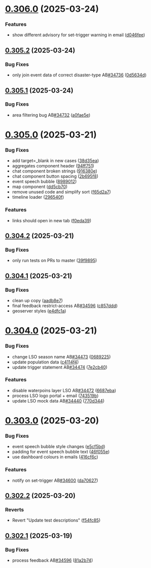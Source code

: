 # [0.306.0](https://github.com/rodekruis/IBF-system/compare/v0.305.2...v0.306.0) (2025-03-24)


### Features

* show different advisory for set-trigger warning in email ([d046fee](https://github.com/rodekruis/IBF-system/commit/d046fee9cf12f7ed556b8dbec0c55b4d80d70a5f))



## [0.305.2](https://github.com/rodekruis/IBF-system/compare/v0.305.1...v0.305.2) (2025-03-24)


### Bug Fixes

* only join event data of correct disaster-type AB[#34736](https://github.com/rodekruis/IBF-system/issues/34736) ([0d5634d](https://github.com/rodekruis/IBF-system/commit/0d5634d65529ab6f7c243365831bff015e336fef))



## [0.305.1](https://github.com/rodekruis/IBF-system/compare/v0.305.0...v0.305.1) (2025-03-24)


### Bug Fixes

* area filtering bug AB[#34732](https://github.com/rodekruis/IBF-system/issues/34732) ([a0fae5e](https://github.com/rodekruis/IBF-system/commit/a0fae5e91299a570278993f2e9058ee1b8f7dcf4))



# [0.305.0](https://github.com/rodekruis/IBF-system/compare/v0.304.2...v0.305.0) (2025-03-21)


### Bug Fixes

* add target=_blank in new <a> cases ([38d35ea](https://github.com/rodekruis/IBF-system/commit/38d35ea50f7fb2efb90f38f55537e4fffe6e8e2d))
* aggregates component header ([94ff751](https://github.com/rodekruis/IBF-system/commit/94ff751d0d38e21cbb47fa27ab1277742c066088))
* chat component broken strings ([916380e](https://github.com/rodekruis/IBF-system/commit/916380e31d76837f900986ba73ef6e998bbe4c10))
* chat component button spacing ([2b695f8](https://github.com/rodekruis/IBF-system/commit/2b695f88784a4c6ffd8740c0de2d43e03bba394d))
* event speech bubble ([8989012](https://github.com/rodekruis/IBF-system/commit/898901240910f48da3fe82348d6f01548205f7b0))
* map component ([dd5cb70](https://github.com/rodekruis/IBF-system/commit/dd5cb707465d8326d2f973f01d746a0cc348f945))
* remove unused code and simplify sort ([f65d2a7](https://github.com/rodekruis/IBF-system/commit/f65d2a75465e4e18788964078a611fc4158f89e2))
* timeline loader ([296540f](https://github.com/rodekruis/IBF-system/commit/296540f0934ce056acba93491a9bd0e4bb1c9329))


### Features

* links should open in new tab ([f0eda39](https://github.com/rodekruis/IBF-system/commit/f0eda392d2b4d85dcc3dc1eb6b297d4083f33844))



## [0.304.2](https://github.com/rodekruis/IBF-system/compare/v0.304.1...v0.304.2) (2025-03-21)


### Bug Fixes

* only run tests on PRs to master ([39f9895](https://github.com/rodekruis/IBF-system/commit/39f98951bb6782dce8e370c37f9b2e84770190dc))



## [0.304.1](https://github.com/rodekruis/IBF-system/compare/v0.304.0...v0.304.1) (2025-03-21)


### Bug Fixes

* clean up copy ([aadb8e7](https://github.com/rodekruis/IBF-system/commit/aadb8e7881d2b481eab757d7ab0f2791517d7523))
* final feedback restrict-access AB[#34596](https://github.com/rodekruis/IBF-system/issues/34596) ([c857ddd](https://github.com/rodekruis/IBF-system/commit/c857ddd10499e60e314b9cda5f612b3c4f43b35b))
* geoserver styles ([e4dfc1a](https://github.com/rodekruis/IBF-system/commit/e4dfc1a19fb59bbcee515e85af02cd1c25ce38f9))



# [0.304.0](https://github.com/rodekruis/IBF-system/compare/v0.303.0...v0.304.0) (2025-03-21)


### Bug Fixes

* change LSO season name AB[#34473](https://github.com/rodekruis/IBF-system/issues/34473) ([0689225](https://github.com/rodekruis/IBF-system/commit/0689225974013c4357115eea7ebea78495380346))
* update population data ([c4114f4](https://github.com/rodekruis/IBF-system/commit/c4114f4975415236f69db4688a62a60909096f6c))
* update trigger statement AB[#34474](https://github.com/rodekruis/IBF-system/issues/34474) ([7e2cb40](https://github.com/rodekruis/IBF-system/commit/7e2cb4063091e0a1326f4832872d1ef60b7a18b0))


### Features

* disable waterpoins layer LSO AB[#34472](https://github.com/rodekruis/IBF-system/issues/34472) ([6687eba](https://github.com/rodekruis/IBF-system/commit/6687ebad990073ca08329e412815a18101dcfabc))
* process LSO logo portal + email ([743519b](https://github.com/rodekruis/IBF-system/commit/743519b50328d492a08c0c0f9f8c4c4dc0e076fc))
* update LSO mock data AB[#34440](https://github.com/rodekruis/IBF-system/issues/34440) ([770d344](https://github.com/rodekruis/IBF-system/commit/770d344077ef699a4075f8207425cc666c440400))



# [0.303.0](https://github.com/rodekruis/IBF-system/compare/v0.302.2...v0.303.0) (2025-03-20)


### Bug Fixes

* event speech bubble style changes ([e5cf5bd](https://github.com/rodekruis/IBF-system/commit/e5cf5bdbcc83da34dc668b552533dac319531717))
* padding for event speech bubble text ([46f055e](https://github.com/rodekruis/IBF-system/commit/46f055e9e3ce47fbc88e7cd1ee35445603610753))
* use dashboard colours in emails ([416cf6c](https://github.com/rodekruis/IBF-system/commit/416cf6c2dfd7ec955b565f1d0a5cdeece8050858))


### Features

* notify on set-trigger AB[#34600](https://github.com/rodekruis/IBF-system/issues/34600) ([da70627](https://github.com/rodekruis/IBF-system/commit/da706271bb05793134dd64d667e8b4551d1284b3))



## [0.302.2](https://github.com/rodekruis/IBF-system/compare/v0.302.1...v0.302.2) (2025-03-20)


### Reverts

* Revert "Update test descriptions" ([f54fc85](https://github.com/rodekruis/IBF-system/commit/f54fc854f4487b527b66898133b729cd5df8978e))



## [0.302.1](https://github.com/rodekruis/IBF-system/compare/v0.302.0...v0.302.1) (2025-03-19)


### Bug Fixes

* process feedback AB[#34596](https://github.com/rodekruis/IBF-system/issues/34596) ([81a2b74](https://github.com/rodekruis/IBF-system/commit/81a2b7461dc5522c6ea082d5dfe72abb8af768b5))



